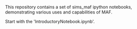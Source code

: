 This repository contains a set of sims_maf ipython notebooks, demonstrating various uses and capabilities of MAF. 

Start with the 'IntroductoryNotebook.ipynb'. 
